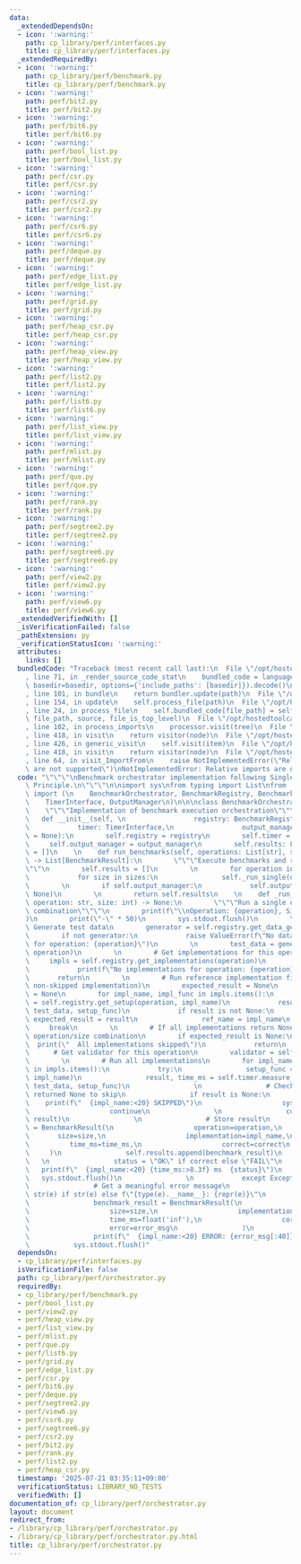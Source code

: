 ```yaml
---
data:
  _extendedDependsOn:
  - icon: ':warning:'
    path: cp_library/perf/interfaces.py
    title: cp_library/perf/interfaces.py
  _extendedRequiredBy:
  - icon: ':warning:'
    path: cp_library/perf/benchmark.py
    title: cp_library/perf/benchmark.py
  - icon: ':warning:'
    path: perf/bit2.py
    title: perf/bit2.py
  - icon: ':warning:'
    path: perf/bit6.py
    title: perf/bit6.py
  - icon: ':warning:'
    path: perf/bool_list.py
    title: perf/bool_list.py
  - icon: ':warning:'
    path: perf/csr.py
    title: perf/csr.py
  - icon: ':warning:'
    path: perf/csr2.py
    title: perf/csr2.py
  - icon: ':warning:'
    path: perf/csr6.py
    title: perf/csr6.py
  - icon: ':warning:'
    path: perf/deque.py
    title: perf/deque.py
  - icon: ':warning:'
    path: perf/edge_list.py
    title: perf/edge_list.py
  - icon: ':warning:'
    path: perf/grid.py
    title: perf/grid.py
  - icon: ':warning:'
    path: perf/heap_csr.py
    title: perf/heap_csr.py
  - icon: ':warning:'
    path: perf/heap_view.py
    title: perf/heap_view.py
  - icon: ':warning:'
    path: perf/list2.py
    title: perf/list2.py
  - icon: ':warning:'
    path: perf/list6.py
    title: perf/list6.py
  - icon: ':warning:'
    path: perf/list_view.py
    title: perf/list_view.py
  - icon: ':warning:'
    path: perf/mlist.py
    title: perf/mlist.py
  - icon: ':warning:'
    path: perf/que.py
    title: perf/que.py
  - icon: ':warning:'
    path: perf/rank.py
    title: perf/rank.py
  - icon: ':warning:'
    path: perf/segtree2.py
    title: perf/segtree2.py
  - icon: ':warning:'
    path: perf/segtree6.py
    title: perf/segtree6.py
  - icon: ':warning:'
    path: perf/view2.py
    title: perf/view2.py
  - icon: ':warning:'
    path: perf/view6.py
    title: perf/view6.py
  _extendedVerifiedWith: []
  _isVerificationFailed: false
  _pathExtension: py
  _verificationStatusIcon: ':warning:'
  attributes:
    links: []
  bundledCode: "Traceback (most recent call last):\n  File \"/opt/hostedtoolcache/PyPy/3.10.16/x64/lib/pypy3.10/site-packages/onlinejudge_verify/documentation/build.py\"\
    , line 71, in _render_source_code_stat\n    bundled_code = language.bundle(stat.path,\
    \ basedir=basedir, options={'include_paths': [basedir]}).decode()\n  File \"/opt/hostedtoolcache/PyPy/3.10.16/x64/lib/pypy3.10/site-packages/onlinejudge_verify/languages/python.py\"\
    , line 101, in bundle\n    return bundler.update(path)\n  File \"/opt/hostedtoolcache/PyPy/3.10.16/x64/lib/pypy3.10/site-packages/onlinejudge_verify/languages/python_bundle.py\"\
    , line 154, in update\n    self.process_file(path)\n  File \"/opt/hostedtoolcache/PyPy/3.10.16/x64/lib/pypy3.10/site-packages/onlinejudge_verify/languages/python_bundle.py\"\
    , line 24, in process_file\n    self.bundled_code[file_path] = self.process_imports(tree,\
    \ file_path, source, file_is_top_level)\n  File \"/opt/hostedtoolcache/PyPy/3.10.16/x64/lib/pypy3.10/site-packages/onlinejudge_verify/languages/python_bundle.py\"\
    , line 102, in process_imports\n    processor.visit(tree)\n  File \"/opt/hostedtoolcache/PyPy/3.10.16/x64/lib/pypy3.10/ast.py\"\
    , line 418, in visit\n    return visitor(node)\n  File \"/opt/hostedtoolcache/PyPy/3.10.16/x64/lib/pypy3.10/ast.py\"\
    , line 426, in generic_visit\n    self.visit(item)\n  File \"/opt/hostedtoolcache/PyPy/3.10.16/x64/lib/pypy3.10/ast.py\"\
    , line 418, in visit\n    return visitor(node)\n  File \"/opt/hostedtoolcache/PyPy/3.10.16/x64/lib/pypy3.10/site-packages/onlinejudge_verify/languages/python_bundle.py\"\
    , line 64, in visit_ImportFrom\n    raise NotImplementedError(\"Relative imports\
    \ are not supported\")\nNotImplementedError: Relative imports are not supported\n"
  code: "\"\"\"\nBenchmark orchestrator implementation following Single Responsibility\
    \ Principle.\n\"\"\"\n\nimport sys\nfrom typing import List\nfrom .interfaces\
    \ import (\n    BenchmarkOrchestrator, BenchmarkRegistry, BenchmarkResult, \n\
    \    TimerInterface, OutputManager\n)\n\n\nclass BenchmarkOrchestratorImpl(BenchmarkOrchestrator):\n\
    \    \"\"\"Implementation of benchmark execution orchestration\"\"\"\n    \n \
    \   def __init__(self, \n                 registry: BenchmarkRegistry,\n     \
    \            timer: TimerInterface,\n                 output_manager: OutputManager\
    \ = None):\n        self.registry = registry\n        self.timer = timer\n   \
    \     self.output_manager = output_manager\n        self.results: List[BenchmarkResult]\
    \ = []\n    \n    def run_benchmarks(self, operations: List[str], sizes: List[int])\
    \ -> List[BenchmarkResult]:\n        \"\"\"Execute benchmarks and return results\"\
    \"\"\n        self.results = []\n        \n        for operation in operations:\n\
    \            for size in sizes:\n                self._run_single(operation, size)\n\
    \        \n        if self.output_manager:\n            self.output_manager.save_results(self.results,\
    \ None)\n        \n        return self.results\n    \n    def _run_single(self,\
    \ operation: str, size: int) -> None:\n        \"\"\"Run a single operation/size\
    \ combination\"\"\"\n        print(f\"\\nOperation: {operation}, Size: {size}\"\
    )\n        print(\"-\" * 50)\n        sys.stdout.flush()\n        \n        #\
    \ Generate test data\n        generator = self.registry.get_data_generator(operation)\n\
    \        if not generator:\n            raise ValueError(f\"No data generator\
    \ for operation: {operation}\")\n        \n        test_data = generator.generate(size,\
    \ operation)\n        \n        # Get implementations for this operation\n   \
    \     impls = self.registry.get_implementations(operation)\n        if not impls:\n\
    \            print(f\"No implementations for operation: {operation}\")\n     \
    \       return\n        \n        # Run reference implementation first (find first\
    \ non-skipped implementation)\n        expected_result = None\n        ref_name\
    \ = None\n        for impl_name, impl_func in impls.items():\n            setup_func\
    \ = self.registry.get_setup(operation, impl_name)\n            result, _ = self.timer.measure_time(impl_func,\
    \ test_data, setup_func)\n            if result is not None:\n               \
    \ expected_result = result\n                ref_name = impl_name\n           \
    \     break\n        \n        # If all implementations return None, skip this\
    \ operation/size combination\n        if expected_result is None:\n          \
    \  print(\"  All implementations skipped\")\n            return\n        \n  \
    \      # Get validator for this operation\n        validator = self.registry.get_validator(operation)\n\
    \        \n        # Run all implementations\n        for impl_name, impl_func\
    \ in impls.items():\n            try:\n                setup_func = self.registry.get_setup(operation,\
    \ impl_name)\n                result, time_ms = self.timer.measure_time(impl_func,\
    \ test_data, setup_func)\n                \n                # Check if implementation\
    \ returned None to skip\n                if result is None:\n                \
    \    print(f\"  {impl_name:<20} SKIPPED\")\n                    sys.stdout.flush()\n\
    \                    continue\n                \n                correct = validator.validate(expected_result,\
    \ result)\n                \n                # Store result\n                benchmark_result\
    \ = BenchmarkResult(\n                    operation=operation,\n             \
    \       size=size,\n                    implementation=impl_name,\n          \
    \          time_ms=time_ms,\n                    correct=correct\n           \
    \     )\n                self.results.append(benchmark_result)\n             \
    \   \n                status = \"OK\" if correct else \"FAIL\"\n             \
    \   print(f\"  {impl_name:<20} {time_ms:>8.3f} ms  {status}\")\n             \
    \   sys.stdout.flush()\n                \n            except Exception as e:\n\
    \                # Get a meaningful error message\n                error_msg =\
    \ str(e) if str(e) else f\"{type(e).__name__}: {repr(e)}\"\n                \n\
    \                benchmark_result = BenchmarkResult(\n                    operation=operation,\n\
    \                    size=size,\n                    implementation=impl_name,\n\
    \                    time_ms=float('inf'),\n                    correct=False,\n\
    \                    error=error_msg\n                )\n                self.results.append(benchmark_result)\n\
    \                print(f\"  {impl_name:<20} ERROR: {error_msg[:40]}\")\n     \
    \           sys.stdout.flush()"
  dependsOn:
  - cp_library/perf/interfaces.py
  isVerificationFile: false
  path: cp_library/perf/orchestrator.py
  requiredBy:
  - cp_library/perf/benchmark.py
  - perf/bool_list.py
  - perf/view2.py
  - perf/heap_view.py
  - perf/list_view.py
  - perf/mlist.py
  - perf/que.py
  - perf/list6.py
  - perf/grid.py
  - perf/edge_list.py
  - perf/csr.py
  - perf/bit6.py
  - perf/deque.py
  - perf/segtree2.py
  - perf/view6.py
  - perf/csr6.py
  - perf/segtree6.py
  - perf/csr2.py
  - perf/bit2.py
  - perf/rank.py
  - perf/list2.py
  - perf/heap_csr.py
  timestamp: '2025-07-21 03:35:11+09:00'
  verificationStatus: LIBRARY_NO_TESTS
  verifiedWith: []
documentation_of: cp_library/perf/orchestrator.py
layout: document
redirect_from:
- /library/cp_library/perf/orchestrator.py
- /library/cp_library/perf/orchestrator.py.html
title: cp_library/perf/orchestrator.py
---
```

